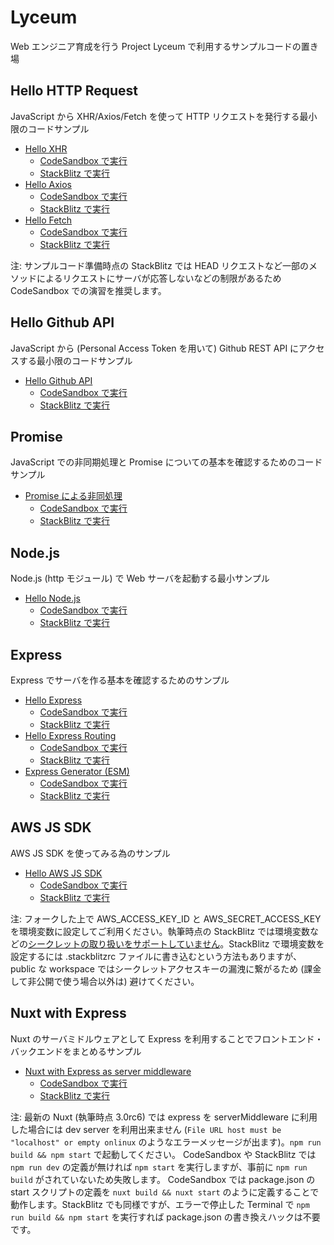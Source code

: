 # Lyceum

Web エンジニア育成を行う Project Lyceum で利用するサンプルコードの置き場

## Hello HTTP Request

JavaScript から XHR/Axios/Fetch を使って HTTP リクエストを発行する最小限のコードサンプル

- [Hello XHR](hello-xhr)
  - [CodeSandbox で実行](http://urls.jp/lyceum/csb/hello-xhr)
  - [StackBlitz で実行](http://urls.jp/lyceum/sb/hello-xhr)
- [Hello Axios](hello-axios-parcel)
  - [CodeSandbox で実行](http://urls.jp/lyceum/csb/hello-axios-parcel)
  - [StackBlitz で実行](http://urls.jp/lyceum/sb/hello-axios-parcel)
- [Hello Fetch](hello-fetch)
  - [CodeSandbox で実行](http://urls.jp/lyceum/csb/hello-fetch)
  - [StackBlitz で実行](http://urls.jp/lyceum/sb/hello-fetch)

注: サンプルコード準備時点の StackBlitz では HEAD リクエストなど一部のメソッドによるリクエストにサーバが応答しないなどの制限があるため CodeSandbox での演習を推奨します。

## Hello Github API

JavaScript から (Personal Access Token を用いて) Github REST API にアクセスする最小限のコードサンプル

- [Hello Github API](hello-github-api)
  - [CodeSandbox で実行](http://urls.jp/lyceum/csb/hello-github-api)
  - [StackBlitz で実行](http://urls.jp/lyceum/sb/hello-github-api)

## Promise

JavaScript での非同期処理と Promise についての基本を確認するためのコードサンプル

- [Promise による非同処理](promise)
  - [CodeSandbox で実行](http://urls.jp/lyceum/csb/promise)
  - [StackBlitz で実行](http://urls.jp/lyceum/sb/promise)

## Node.js

Node.js (http モジュール) で Web サーバを起動する最小サンプル

- [Hello Node.js](hello-node)
  - [CodeSandbox で実行](http://urls.jp/lyceum/csb/hello-node)
  - [StackBlitz で実行](http://urls.jp/lyceum/sb/hello-node)

## Express

Express でサーバを作る基本を確認するためのサンプル

- [Hello Express](hello-express)
  - [CodeSandbox で実行](http://urls.jp/lyceum/csb/hello-express)
  - [StackBlitz で実行](http://urls.jp/lyceum/sb/hello-express)
- [Hello Express Routing](express-routing)
  - [CodeSandbox で実行](http://urls.jp/lyceum/csb/express-routing)
  - [StackBlitz で実行](http://urls.jp/lyceum/sb/express-routing)
- [Express Generator (ESM)](express-generator-esm)
  - [CodeSandbox で実行](http://urls.jp/lyceum/csb/express-generator-esm)
  - [StackBlitz で実行](http://urls.jp/lyceum/sb/express-generator-esm)

## AWS JS SDK

AWS JS SDK を使ってみる為のサンプル

- [Hello AWS JS SDK](hello-aws-js-sdk)
  - [CodeSandbox で実行](http://urls.jp/lyceum/csb/hello-aws-js-sdk)
  - [StackBlitz で実行](http://urls.jp/lyceum/sb/hello-aws-js-sdk)

注: フォークした上で AWS_ACCESS_KEY_ID と AWS_SECRET_ACCESS_KEY を環境変数に設定してご利用ください。執筆時点の StackBlitz では環境変数などの[シークレットの取り扱いをサポートしていません](https://github.com/stackblitz/core/issues/1492)。StackBlitz で環境変数を設定するには .stackblitzrc ファイルに書き込むという方法もありますが、public な workspace ではシークレットアクセスキーの漏洩に繋がるため (課金して非公開で使う場合以外は) 避けてください。

## Nuxt with Express

Nuxt のサーバミドルウェアとして Express を利用することでフロントエンド・バックエンドをまとめるサンプル

- [Nuxt with Express as server middleware](nuxt-with-express)
  - [CodeSandbox で実行](http://urls.jp/lyceum/csb/nuxt-with-express)
  - [StackBlitz で実行](http://urls.jp/lyceum/sb/nuxt-with-express)

注: 最新の Nuxt (執筆時点 3.0rc6) では express を serverMiddleware に利用した場合には dev server を利用出来ません (`File URL host must be "localhost" or empty onlinux` のようなエラーメッセージが出ます)。`npm run build && npm start` で起動してください。
CodeSandbox や StackBlitz では `npm run dev` の定義が無ければ `npm start` を実行しますが、事前に `npm run build` がされていないため失敗します。
CodeSandbox では package.json の start スクリプトの定義を `nuxt build && nuxt start` のように定義することで動作します。StackBlitz でも同様ですが、エラーで停止した Terminal で `npm run build && npm start` を実行すれば package.json の書き換えハックは不要です。
